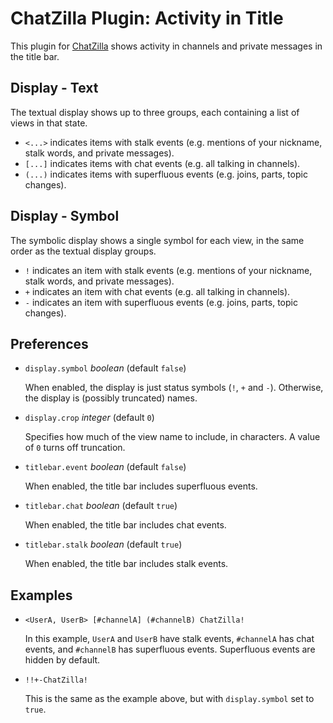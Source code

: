 # ChatZilla Plugin: Activity in Title

This plugin for [ChatZilla](http://chatzilla.hacksrus.com/) shows activity in channels and private messages in the title bar.

## Display - Text

The textual display shows up to three groups, each containing a list of views in that state.

* `<...>` indicates items with stalk events (e.g. mentions of your nickname, stalk words, and private messages).
* `[...]` indicates items with chat events (e.g. all talking in channels).
* `(...)` indicates items with superfluous events (e.g. joins, parts, topic changes).

## Display - Symbol

The symbolic display shows a single symbol for each view, in the same order as the textual display groups.

* `!` indicates an item with stalk events (e.g. mentions of your nickname, stalk words, and private messages).
* `+` indicates an item with chat events (e.g. all talking in channels).
* `-` indicates an item with superfluous events (e.g. joins, parts, topic changes).

## Preferences

* `display.symbol` _boolean_ (default `false`)

  When enabled, the display is just status symbols (`!`, `+` and `-`). Otherwise, the display is (possibly truncated) names.

* `display.crop` _integer_ (default `0`)

  Specifies how much of the view name to include, in characters. A value of `0` turns off truncation.

* `titlebar.event` _boolean_ (default `false`)

  When enabled, the title bar includes superfluous events.

* `titlebar.chat` _boolean_ (default `true`)

  When enabled, the title bar includes chat events.

* `titlebar.stalk` _boolean_ (default `true`)

  When enabled, the title bar includes stalk events.

## Examples

* `<UserA, UserB> [#channelA] (#channelB) ChatZilla!`

  In this example, `UserA` and `UserB` have stalk events, `#channelA` has chat events, and `#channelB` has superfluous events. Superfluous events are hidden by default.

* `!!+-ChatZilla!`

  This is the same as the example above, but with `display.symbol` set to `true`.
